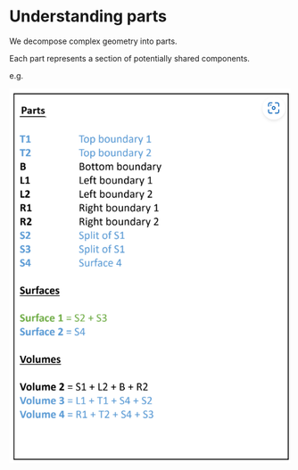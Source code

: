 # Understanding parts

We decompose complex geometry into parts.

Each part represents a section of potentially shared components.

e.g.

![understanding-parts](_img/understanding-parts-0.png)
